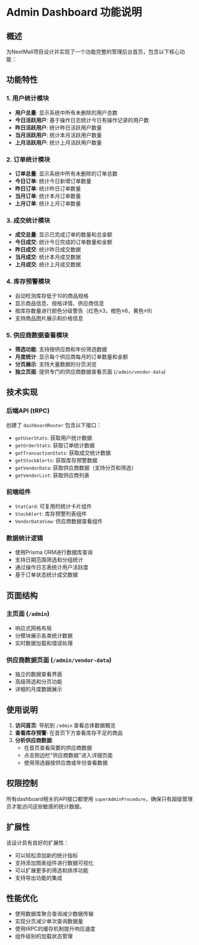 # Admin Dashboard 功能说明

## 概述

为NextMall项目设计并实现了一个功能完整的管理后台首页，包含以下核心功能：

## 功能特性

### 1. 用户统计模块

- **用户总量**: 显示系统中所有未删除的用户总数
- **今日活跃用户**: 基于操作日志统计今日有操作记录的用户数
- **昨日活跃用户**: 统计昨日活跃用户数量
- **当月活跃用户**: 统计本月活跃用户数量
- **上月活跃用户**: 统计上月活跃用户数量

### 2. 订单统计模块

- **订单总量**: 显示系统中所有未删除的订单总数
- **今日订单**: 统计今日新增订单数量
- **昨日订单**: 统计昨日订单数量
- **当月订单**: 统计本月订单数量
- **上月订单**: 统计上月订单数量

### 3. 成交统计模块

- **成交总量**: 显示已完成订单的数量和总金额
- **今日成交**: 统计今日完成的订单数量和金额
- **昨日成交**: 统计昨日成交数据
- **当月成交**: 统计本月成交数据
- **上月成交**: 统计上月成交数据

### 4. 库存预警模块

- 自动检测库存低于10的商品规格
- 显示商品信息、规格详情、供应商信息
- 按库存数量进行颜色分级警告（红色≤3，橙色≤6，黄色≤9）
- 支持商品图片展示和价格信息

### 5. 供应商数据查看模块

- **筛选功能**: 支持按供应商和年份筛选数据
- **月度统计**: 显示每个供应商每月的订单数量和金额
- **分页展示**: 支持大量数据的分页浏览
- **独立页面**: 提供专门的供应商数据查看页面 (`/admin/vendor-data`)

## 技术实现

### 后端API (tRPC)

创建了 `dashboardRouter` 包含以下接口：

- `getUserStats`: 获取用户统计数据
- `getOrderStats`: 获取订单统计数据
- `getTransactionStats`: 获取成交统计数据
- `getStockAlerts`: 获取库存预警数据
- `getVendorData`: 获取供应商数据（支持分页和筛选）
- `getVendorList`: 获取供应商列表

### 前端组件

- `StatCard`: 可复用的统计卡片组件
- `StockAlert`: 库存预警列表组件
- `VendorDataView`: 供应商数据查看组件

### 数据统计逻辑

- 使用Prisma ORM进行数据库查询
- 支持日期范围筛选和分组统计
- 通过操作日志表统计用户活跃度
- 基于订单状态统计成交数据

## 页面结构

### 主页面 (`/admin`)

- 响应式网格布局
- 分模块展示各类统计数据
- 实时数据加载和错误处理

### 供应商数据页面 (`/admin/vendor-data`)

- 独立的数据查看界面
- 高级筛选和分页功能
- 详细的月度数据展示

## 使用说明

1. **访问首页**: 导航到 `/admin` 查看总体数据概览
2. **查看库存预警**: 在首页下方查看库存不足的商品
3. **分析供应商数据**:
    - 在首页查看简要的供应商数据
    - 点击侧边栏"供应商数据"进入详细页面
    - 使用筛选器按供应商或年份查看数据

## 权限控制

所有dashboard相关的API接口都使用 `superAdminProcedure`，确保只有超级管理员才能访问这些敏感的统计数据。

## 扩展性

该设计具有良好的扩展性：

- 可以轻松添加新的统计指标
- 支持添加图表组件进行数据可视化
- 可以扩展更多的筛选和排序功能
- 支持导出功能的集成

## 性能优化

- 使用数据库聚合查询减少数据传输
- 实现分页减少单次查询数据量
- 使用tRPC的缓存机制提升响应速度
- 组件级别的加载状态管理
